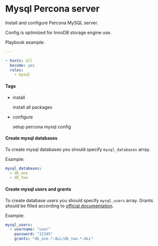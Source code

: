 # Mysql Percona server

Install and configure Percona MySQL server.

Config is optimized for InnoDB storage engine use.

Playbook example:

```yaml
---

- hosts: all
  become: yes
  roles:
    - mysql
```

#### Tags

  - install

    install all packages

  - configure

    setup percona mysql config


#### Create mysql databases
To create mysql databases you should specify `mysql_databases` array.

Example:
```yaml
mysql_databases:
  - db_one
  - db_two
```

#### Create mysql users and grants
To create database users you should specify `mysql_users` array.
Grants should be filled according to [official documentation](http://docs.ansible.com/ansible/latest/mysql_user_module.html).

Example:
```yaml
mysql_users:
  - username: "user"
    password: "12345"
    grants: "db_one.*:ALL/db_two.*:ALL"
```
